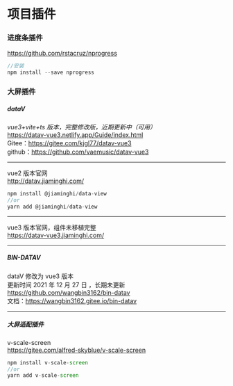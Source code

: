 # 项目插件

### 进度条插件

https://github.com/rstacruz/nprogress

```javascript
//安装
npm install --save nprogress

```

### 大屏插件

##### dataV

_vue3+vite+ts 版本，完整修改版，近期更新中（可用）_  
https://datav-vue3.netlify.app/Guide/index.html  
Gitee：https://gitee.com/kjgl77/datav-vue3  
github：https://github.com/vaemusic/datav-vue3

---

vue2 版本官网  
http://datav.jiaminghi.com/

```javascript
npm install @jiaminghi/data-view
//or
yarn add @jiaminghi/data-view

```

---

vue3 版本官网，组件未移植完整  
https://datav-vue3.jiaminghi.com/

---

##### BIN-DATAV

dataV 修改为 vue3 版本  
更新时间 2021 年 12 月 27 日 ，长期未更新  
https://github.com/wangbin3162/bin-datav  
文档：https://wangbin3162.gitee.io/bin-datav

---

##### 大屏适配插件

v-scale-screen  
https://gitee.com/alfred-skyblue/v-scale-screen

```javascript
npm install v-scale-screen
//or
yarn add v-scale-screen
```
